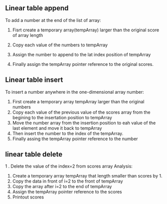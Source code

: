 ## Linear table append
To add a number at the end of the list of array:
1. Fisrt create a temporary array(tempArray) larger than the original score of array length

2. Copy each value of the numbers to tempArray

3. Assign the number to append to the lat index position of tempArray

4. Finally assign the tempArray pointer reference to the original scores.

## Linear table insert
To insert a number anywhere in the one-dimensional  array number:
1. First create a temporary array tempArray larger than the original numbers
2. Copy each value of the previous value of the scores array from the begining to the insertation position to tempArray
3. Move the number array from the insertion position to eah value of the last element and move it back to tempArray
4. Then insert the number to the index of the tempArray.
5. Finally assing the tempArray pointer reference to the number 

## linear table delete
1
.
Delete the value of the
index=2
from scores array
Analysis:
1. Create a temporary array tempArray
that length smaller than scores
by 1.
2. Copy the data in front of i=2
to the front of tempArray
3. Copy the array after i=2
to the end of tempArray
4. Assign the tempArray
pointer reference to the scores
5. Printout scores
 
